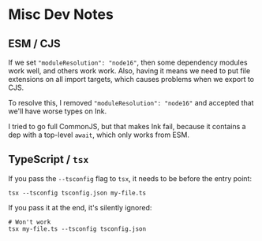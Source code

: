 # Misc Dev Notes

## ESM / CJS
If we set `"moduleResolution": "node16"`, then some dependency modules work well, and others work work. Also, having it means we need to put file extensions on all import targets, which causes problems when we export to CJS.

To resolve this, I removed `"moduleResolution": "node16"` and accepted that we'll have worse types on Ink.

I tried to go full CommonJS, but that makes Ink fail, because it contains a dep with a top-level `await`, which only works from ESM.

## TypeScript / `tsx`

If you pass the `--tsconfig` flag to `tsx`, it needs to be before the entry point:

```
tsx --tsconfig tsconfig.json my-file.ts
```

If you pass it at the end, it's silently ignored:

```
# Won't work
tsx my-file.ts --tsconfig tsconfig.json
```
